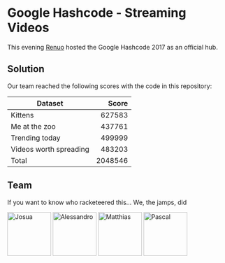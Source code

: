 # Google Hashcode - Streaming Videos

This evening [Renuo](https://renuo.ch) hosted the Google Hashcode 2017 as
an official hub.

## Solution

Our team reached the following scores with the code in this repository:

| Dataset                | Score   |
| -------------          | -------:|
| Kittens                |  627583 |
| Me at the zoo          |  437761 |
| Trending today         |  499999 |
| Videos worth spreading |  483203 |
| Total                  | 2048546 |

## Team

If you want to know who racketeered this... We, the jamps, did

<img src="https://www.renuo.ch/images/portraits/josua-schmid.jpg" alt="Josua" width="100px">
<img src="https://www.renuo.ch/images/portraits/alessandro-rodi.jpg" alt="Alessandro" width="100px">
<img src="https://www.renuo.ch/images/portraits/matthias-fehr.jpg" alt="Matthias" width="100px">
<img src="https://www.renuo.ch/images/portraits/pascal-andermatt.jpg" alt="Pascal" width="100px">
